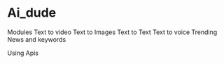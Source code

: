 # Ai_dude
Modules
Text to video
Text to Images
Text to Text
Text to voice
Trending News and keywords

Using Apis
